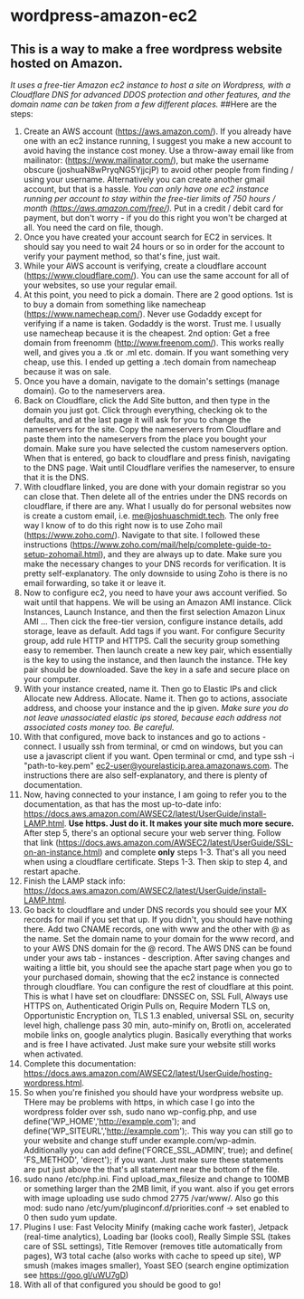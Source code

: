 # wordpress-amazon-ec2
## This is a way to make a free wordpress website hosted on Amazon.
*It uses a free-tier Amazon ec2 instance to host a site on Wordpress, with a Cloudflare DNS for advanced DDOS protection and other features, and the domain name can be taken from a few different places.*
##Here are the steps:
1. Create an AWS account (https://aws.amazon.com/). If you already have one with an ec2 instance running, I suggest you make a new account to avoid having the instance cost money. Use a throw-away email like from mailinator: (https://www.mailinator.com/), but make the username obscure (joshuaN8wPryqNG5YjjcjP) to avoid other people from finding / using your username. Alternatively you can create another gmail account, but that is a hassle. *You can only have one ec2 instance running per account to stay within the free-tier limits of 750 hours / month (https://aws.amazon.com/free/).* Put in a credit / debit card for payment, but don't worry - if you do this right you won't be charged at all. You need the card on file, though.
2. Once you have created your account search for EC2 in services. It should say you need to wait 24 hours or so in order for the account to verify your payment method, so that's fine, just wait.
3. While your AWS account is verifying, create a cloudflare account (https://www.cloudflare.com/). You can use the same account for all of your websites, so use your regular email.
4. At this point, you need to pick a domain. There are 2 good options. 1st is to buy a domain from something like namecheap (https://www.namecheap.com/). Never use Godaddy except for verifying if a name is taken. Godaddy is the worst. Trust me. I usually use namecheap because it is the cheapest. 2nd option: Get a free domain from freenomm (http://www.freenom.com/). This works really well, and gives you a .tk or .ml etc. domain. If you want something very cheap, use this. I ended up getting a .tech domain from namecheap because it was on sale.
5. Once you have a domain, navigate to the domain's settings (manage domain). Go to the nameservers area.
6. Back on Cloudflare, click the Add Site button, and then type in the domain you just got. Click through everything, checking ok to the defaults, and at the last page it will ask for you to change the nameservers for the site. Copy the nameservers from Cloudflare and paste them into the nameservers from the place you bought your domain. Make sure you have selected the custom nameservers option. When that is entered, go back to cloudflare and press finish, navigating to the DNS page. Wait until Cloudflare verifies the nameserver, to ensure that it is the DNS.
7. With cloudflare linked, you are done with your domain registrar so you can close that. Then delete all of the entries under the DNS records on cloudflare, if there are any. What I usually do for personal websites now is create a custom email, i.e. me@joshuaschmidt.tech. The only free way I know of to do this right now is to use Zoho mail (https://www.zoho.com/). Navigate to that site. I followed these instructions (https://www.zoho.com/mail/help/complete-guide-to-setup-zohomail.html), and they are always up to date. Make sure you make the necessary changes to your DNS records for verification. It is pretty self-explanatory. The only downside to using Zoho is there is no email forwarding, so take it or leave it.
8. Now to configure ec2, you need to have your aws account verified. So wait until that happens. We will be using an Amazon AMI instance. Click Instances, Launch Instance, and then the first selection Amazon Linux AMI ... Then cick the free-tier version, configure instance details, add storage, leave as default. Add tags if you want. For configure Security group, add rule HTTP and HTTPS. Call the security group something easy to remember. Then launch create a new key pair, which essentially is the key to using the instance, and then launch the instance. THe key pair should be downloaded. Save the key in a safe and secure place on your computer.
9. With your instance created, name it. Then go to Elastic IPs and click Allocate new Address. Allocate. Name it. Then go to actions, associate address, and choose your instance and the ip given. *Make sure you do not leave unassociated elastic ips stored, because each address not associated costs money too. Be careful.*
10. With that configured, move back to instances and go to actions - connect. I usually ssh from terminal, or cmd on windows, but you can use a javascript client if you want. Open terminal or cmd, and type ssh -i "path-to-key.pem" ec2-user@yourelasticip.area.amazonaws.com. The instructions there are also self-explanatory, and there is plenty of documentation.
11. Now, having connected to your instance, I am going to refer you to the documentation, as that has the most up-to-date info: https://docs.aws.amazon.com/AWSEC2/latest/UserGuide/install-LAMP.html. **Use https. Just do it. It makes your site much more secure.** After step 5, there's an optional secure your web server thing. Follow that link (https://docs.aws.amazon.com/AWSEC2/latest/UserGuide/SSL-on-an-instance.html) and complete **only** steps 1-3. That's all you need when using a cloudflare certificate. Steps 1-3. Then skip to step 4, and restart apache.
12. Finish the LAMP stack info: https://docs.aws.amazon.com/AWSEC2/latest/UserGuide/install-LAMP.html.
13. Go back to cloudflare and under DNS records you should see your MX records for mail if you set that up. If you didn't, you should have nothing there. Add two CNAME records, one with www and the other with @ as the name. Set the domain name to your domain for the www record, and to your AWS DNS domain for the @ record. The AWS DNS can be found under your aws tab - instances - description. After saving changes and waiting a little bit, you should see the apache start page when you go to your purchased domain, showing that the ec2 instance is connected through cloudflare. You can configure the rest of cloudflare at this point. This is what I have set on cloudflare: DNSSEC on, SSL Full, Always use HTTPS on, Authenticated Origin Pulls on, Require Modern TLS on, Opportunistic Encryption on, TLS 1.3 enabled, universal SSL on, security level high, challenge pass 30 min, auto-minify on, Brotli on, accelerated mobile links on, google analytics plugin. Basically everything that works and is free I have activated. Just make sure your website still works when activated.
14. Complete this documentation: https://docs.aws.amazon.com/AWSEC2/latest/UserGuide/hosting-wordpress.html.
15. So when you're finished you should have your wordpress website up. THere may be problems with https, in which case I go into the wordpress folder over ssh, sudo nano wp-config.php, and use define('WP_HOME','http://example.com'); and define('WP_SITEURL','http://example.com');. This way you can still go to your website and change stuff under example.com/wp-admin. Additionally you can add define('FORCE_SSL_ADMIN', true); and define( 'FS_METHOD', 'direct'); if you want. Just make sure these statements are put just above the that's all statement near the bottom of the file.
16. sudo nano /etc/php.ini. Find upload_max_filesize and change to 100MB or something larger than the 2MB limit, if you want. also if you get errors with image uploading use sudo chmod 2775 /var/www/. Also go this mod: sudo nano /etc/yum/pluginconf.d/priorities.conf -> set enabled to 0 then sudo yum update.
17. Plugins I use: Fast Velocity Minify (making cache work faster), Jetpack (real-time analytics), Loading bar (looks cool), Really Simple SSL (takes care of SSL settings), Title Remover (removes title automatically from pages), W3 total cache (also works with cache to speed up site), WP smush (makes images smaller), Yoast SEO (search engine optimization see https://goo.gl/uWU7gD)
18. With all of that configured you should be good to go!
